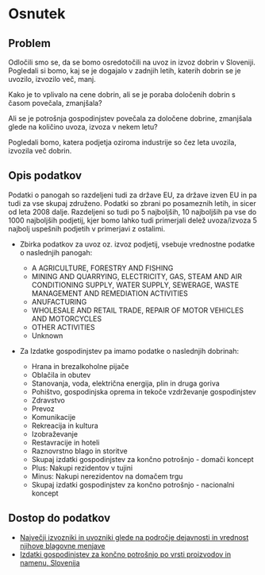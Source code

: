 # Osnutek

## Problem

Odločili smo se, da se bomo osredotočili na uvoz in izvoz dobrin v Sloveniji.
Pogledali si bomo, kaj se je dogajalo v zadnjih letih, katerih dobrin se je
uvozilo, izvozilo več, manj.


Kako je to vplivalo na cene dobrin, ali se je poraba določenih dobrin s časom povečala, zmanjšala?


Ali se je potrošnja gospodinjstev povečala za določene dobrine, zmanjšala glede na količino uvoza, izvoza v nekem letu?


Pogledali bomo, katera podjetja oziroma industrije so čez leta uvozila, izvozila
več dobrin.


## Opis podatkov

Podatki o panogah so razdeljeni tudi za države EU, za države izven EU in pa tudi za vse skupaj združeno. Podatki so zbrani po posameznih letih, in sicer od leta 2008 dalje. Razdeljeni so tudi po 5 najboljših, 10 najboljših pa vse do 1000 najboljših podjetij, kjer bomo lahko tudi primerjali delež uvoza/izvoza 5 najbolj uspešnih podjetih v primerjavi z ostalimi. 

* Zbirka podatkov za uvoz oz. izvoz podjetij, vsebuje vrednostne podatke o naslednjih panogah:
    * A AGRICULTURE, FORESTRY AND FISHING
    * MINING AND QUARRYING, ELECTRICITY, GAS, STEAM AND AIR CONDITIONING SUPPLY, WATER SUPPLY, SEWERAGE, WASTE MANAGEMENT AND REMEDIATION ACTIVITIES
    * ANUFACTURING
    * WHOLESALE AND RETAIL TRADE, REPAIR OF MOTOR VEHICLES AND MOTORCYCLES
    * OTHER ACTIVITIES
    * Unknown


* Za Izdatke gospodinjstev pa imamo podatke o naslednjih dobrinah:

    * Hrana in brezalkoholne pijače
    * Oblačila in obutev
    * Stanovanja, voda, električna energija, plin in druga goriva
    * Pohištvo, gospodinjska oprema in tekoče vzdrževanje gospodinjstev
    * Zdravstvo
    * Prevoz
    * Komunikacije
    * Rekreacija in kultura
    * Izobraževanje
    * Restavracije in hoteli
    * Raznovrstno blago in storitve
    * Skupaj izdatki gospodinjstev za končno potrošnjo - domači koncept
    * Plus: Nakupi rezidentov v tujini
    * Minus: Nakupi nerezidentov na domačem trgu
    * Skupaj izdatki gospodinjstev za končno potrošnjo - nacionalni koncept


## Dostop do podatkov
* [Največji izvozniki in uvozniki glede na področje dejavnosti in vrednost njihove blagovne menjave](https://podatki.gov.si/dataset/surs2430102s?fbclid=IwAR30FKYdkMiSjjpGv1kA6URPq4lv1V48_U4bN29L2eS7rfGhBBxWtAL_QYA)
* [Izdatki gospodinjstev za končno potrošnjo po vrsti proizvodov in namenu, Slovenija](https://podatki.gov.si/dataset/surs0301940s/resource/d34d6fc2-ef57-463b-9a4c-dfc2a9cbafa4)
